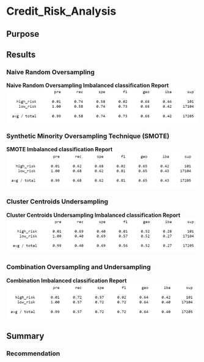 # Credit_Risk_Analysis

## Purpose

## Results

### Naive Random Oversampling
<b>Naive Random Oversampling Imbalanced classification Report</b>
<br>
![Naive Random Oversampling](Resources/naive_oversampling.png)

### Synthetic Minority Oversampling Technique (SMOTE)
<b>SMOTE Imbalanced classification Report</b>
<br>
![SMOTE](Resources/smote.png)

### Cluster Centroids Undersampling
<b>Cluster Centroids Undersampling Imbalanced classification Report</b>
<br>
![Cluster Centroids Undersampling](Resources/cluster_undersampling.png)

### Combination Oversampling and Undersampling
<b> Combination Imbalanced classification Report</b>
<br>
![Combination Oversampling and Undersampling](Resources/combo_sampling.png)


## Summary

### Recommendation
